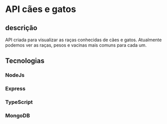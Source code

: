 # API cães e gatos
## descrição 
API criada para visualizar as raças conhecidas de cães e gatos. Atualmente podemos ver as raças, pesos e vacinas mais comuns para cada um.

## Tecnologias
### NodeJs
### Express
### TypeScript
### MongoDB

